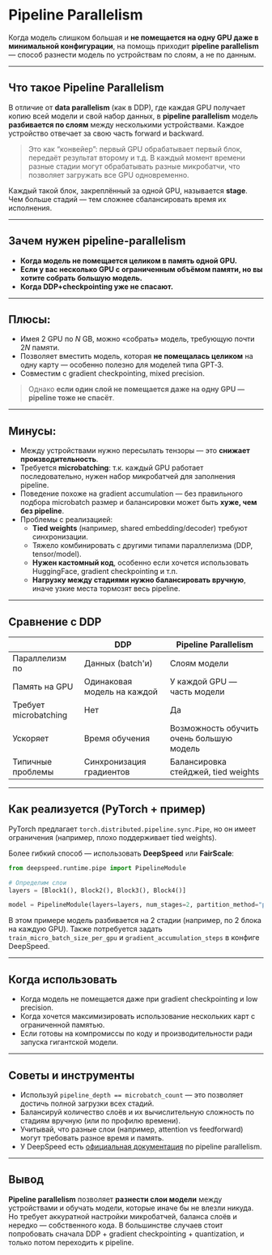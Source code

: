 # Pipeline Parallelism

Когда модель слишком большая и **не помещается на одну GPU даже в минимальной конфигурации**, на помощь приходит **pipeline parallelism** — способ разнести модель по устройствам по слоям, а не по данным.

---

## Что такое Pipeline Parallelism

В отличие от **data parallelism** (как в DDP), где каждая GPU получает копию всей модели и свой набор данных, в **pipeline parallelism** модель **разбивается по слоям** между несколькими устройствами. Каждое устройство отвечает за свою часть forward и backward.

> Это как “конвейер”: первый GPU обрабатывает первый блок, передаёт результат второму и т.д. В каждый момент времени разные стадии могут обрабатывать разные микробатчи, что позволяет загружать все GPU одновременно.

Каждый такой блок, закреплённый за одной GPU, называется **stage**. Чем больше стадий — тем сложнее сбалансировать время их исполнения.

---

## Зачем нужен pipeline-parallelism

- **Когда модель не помещается целиком в память одной GPU.**
- **Если у вас несколько GPU с ограниченным объёмом памяти, но вы хотите собрать большую модель.**
- **Когда DDP+checkpointing уже не спасают.**

---

## Плюсы:

- Имея 2 GPU по $N$ GB, можно «собрать» модель, требующую почти $2N$ памяти.
- Позволяет вместить модель, которая **не помещалась целиком** на одну карту — особенно полезно для моделей типа GPT‑3.
- Совместим с gradient checkpointing, mixed precision.

> Однако **если один слой не помещается даже на одну GPU — pipeline тоже не спасёт**.

---

## Минусы:

- Между устройствами нужно пересылать тензоры — это **снижает производительность**.
- Требуется **microbatching**: т.к. каждый GPU работает последовательно, нужен набор микробатчей для заполнения pipeline.
- Поведение похоже на gradient accumulation — без правильного подбора microbatch размер и балансировки может быть **хуже, чем без pipeline**.
- Проблемы с реализацией:
  - **Tied weights** (например, shared embedding/decoder) требуют синхронизации.
  - Тяжело комбинировать с другими типами параллелизма (DDP, tensor/model).
  - **Нужен кастомный код**, особенно если хочется использовать HuggingFace, gradient checkpointing и т.п.
  - **Нагрузку между стадиями нужно балансировать вручную**, иначе узкие места тормозят весь pipeline.

---

## Сравнение с DDP

|                       | DDP                         | Pipeline Parallelism                     |
| --------------------- | --------------------------- | ---------------------------------------- |
| Параллелизм по        | Данных (batch'и)            | Слоям модели                             |
| Память на GPU         | Одинаковая модель на каждой | У каждой GPU — часть модели              |
| Требует microbatching | Нет                         | Да                                       |
| Ускоряет              | Время обучения              | Возможность обучить очень большую модель |
| Типичные проблемы     | Синхронизация градиентов    | Балансировка стейджей, tied weights      |

---

## Как реализуется (PyTorch + пример)

PyTorch предлагает `torch.distributed.pipeline.sync.Pipe`, но он имеет ограничения (например, плохо поддерживает tied weights).

Более гибкий способ — использовать **DeepSpeed** или **FairScale**:

```python
from deepspeed.runtime.pipe import PipelineModule

# Определим слои
layers = [Block1(), Block2(), Block3(), Block4()]

model = PipelineModule(layers=layers, num_stages=2, partition_method="parameters")
```

В этом примере модель разбивается на 2 стадии (например, по 2 блока на каждую GPU). Также потребуется задать `train_micro_batch_size_per_gpu` и `gradient_accumulation_steps` в конфиге DeepSpeed.

---

## Когда использовать

- Когда модель не помещается даже при gradient checkpointing и low precision.
- Когда хочется максимизировать использование нескольких карт с ограниченной памятью.
- Если готовы на компромиссы по коду и производительности ради запуска гигантской модели.

---

## Советы и инструменты

- Используй `pipeline_depth == microbatch_count` — это позволяет достичь полной загрузки всех стадий.
- Балансируй количество слоёв и их вычислительную сложность по стадиям вручную (или по профилю времени).
- Учитывай, что разные слои (например, attention vs feedforward) могут требовать разное время и память.
- У DeepSpeed есть [официальная документация](https://www.deepspeed.ai/tutorials/pipeline/) по pipeline parallelism.

---

## Вывод

**Pipeline parallelism** позволяет **разнести слои модели** между устройствами и обучать модели, которые иначе бы не влезли никуда. Но требует аккуратной настройки микробатчей, баланса слоёв и нередко — собственного кода. В большинстве случаев стоит попробовать сначала DDP + gradient checkpointing + quantization, и только потом переходить к pipeline.

